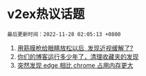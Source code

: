 # v2ex热议话题

`最后更新时间：2022-11-28 02:05:13 +0800`

1. [用筋膜枪给眼睛放松以后, 发现近视缓解了?](https://www.v2ex.com/t/898285)
1. [你们的博客运行多少年了，清理收藏夹的发现](https://www.v2ex.com/t/898305)
1. [突然发现 edge 相比 chrome 占用内存更大](https://www.v2ex.com/t/898253)

